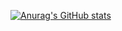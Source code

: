 [![Anurag's GitHub stats](https://github-readme-stats.vercel.app/api?username=anuraghazra)](https://github.com/SunilNeupane77/github-readme-stats)
